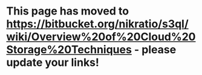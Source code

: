 # This page has moved to https://bitbucket.org/nikratio/s3ql/wiki/Overview%20of%20Cloud%20Storage%20Techniques - please update your links! #